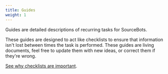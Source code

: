 ```yaml
---
title: Guides
weight: 1
---
```


Guides are detailed descriptions of recurring tasks for SourceBots. 

These guides are designed to act like checklists to ensure that information isn't lost between times the task is performed. These guides are living documents, feel free to update them with new ideas, or correct them if they're wrong.

[See why checklists are important](https://www.npr.org/2017/10/30/559996276/the-trick-to-surviving-a-high-stakes-high-pressure-job-try-a-checklist).
